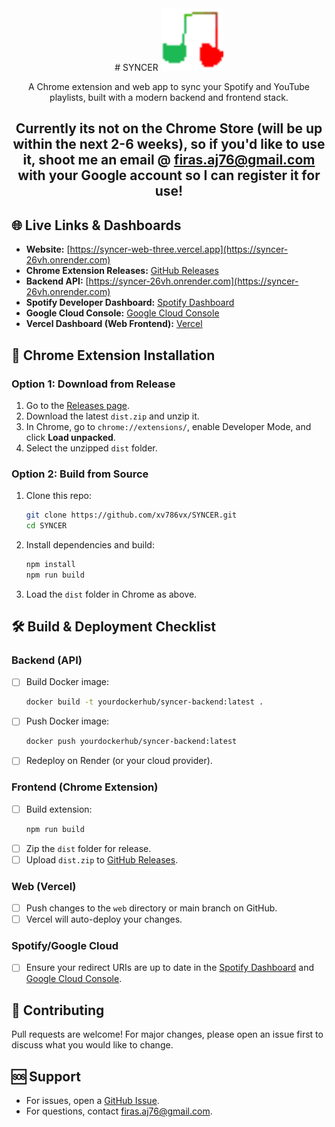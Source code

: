 <div align="center">
# SYNCER
<img src="frontend/public/icon128.png" width="100" alt="SYNCER Logo" />


A Chrome extension and web app to sync your Spotify and YouTube playlists, built with a modern backend and frontend stack.
## Currently its not on the Chrome Store (will be up within the next 2-6 weeks), so if you'd like to use it, shoot me an email @ firas.aj76@gmail.com with your Google account so I can register it for use!
</div>

## 🌐 Live Links & Dashboards

- **Website:** [https://syncer-web-three.vercel.app](https://syncer-26vh.onrender.com)
- **Chrome Extension Releases:** [GitHub Releases](https://github.com/xv786vx/SYNCER/releases)
- **Backend API:** [https://syncer-26vh.onrender.com](https://syncer-26vh.onrender.com)
- **Spotify Developer Dashboard:** [Spotify Dashboard](https://developer.spotify.com/dashboard/applications)
- **Google Cloud Console:** [Google Cloud Console](https://console.cloud.google.com/)
- **Vercel Dashboard (Web Frontend):** [Vercel](https://vercel.com/dashboard)

## 🧩 Chrome Extension Installation

### Option 1: Download from Release

1. Go to the [Releases page](https://github.com/xv786vx/SYNCER/releases).
2. Download the latest `dist.zip` and unzip it.
3. In Chrome, go to `chrome://extensions/`, enable Developer Mode, and click **Load unpacked**.
4. Select the unzipped `dist` folder.

### Option 2: Build from Source

1. Clone this repo:
   ```sh
   git clone https://github.com/xv786vx/SYNCER.git
   cd SYNCER
   ```
2. Install dependencies and build:
   ```sh
   npm install
   npm run build
   ```
3. Load the `dist` folder in Chrome as above.

## 🛠️ Build & Deployment Checklist

### Backend (API)

- [ ] Build Docker image:
  ```sh
  docker build -t yourdockerhub/syncer-backend:latest .
  ```
- [ ] Push Docker image:
  ```sh
  docker push yourdockerhub/syncer-backend:latest
  ```
- [ ] Redeploy on Render (or your cloud provider).

### Frontend (Chrome Extension)

- [ ] Build extension:
  ```sh
  npm run build
  ```
- [ ] Zip the `dist` folder for release.
- [ ] Upload `dist.zip` to [GitHub Releases](https://github.com/yourusername/yourrepo/releases).

### Web (Vercel)

- [ ] Push changes to the `web` directory or main branch on GitHub.
- [ ] Vercel will auto-deploy your changes.

### Spotify/Google Cloud

- [ ] Ensure your redirect URIs are up to date in the [Spotify Dashboard](https://developer.spotify.com/dashboard/applications) and [Google Cloud Console](https://console.cloud.google.com/).

## 🤝 Contributing

Pull requests are welcome! For major changes, please open an issue first to discuss what you would like to change.

## 🆘 Support

- For issues, open a [GitHub Issue](https://github.com/xv786vx/SYNCER/issues).
- For questions, contact firas.aj76@gmail.com.
